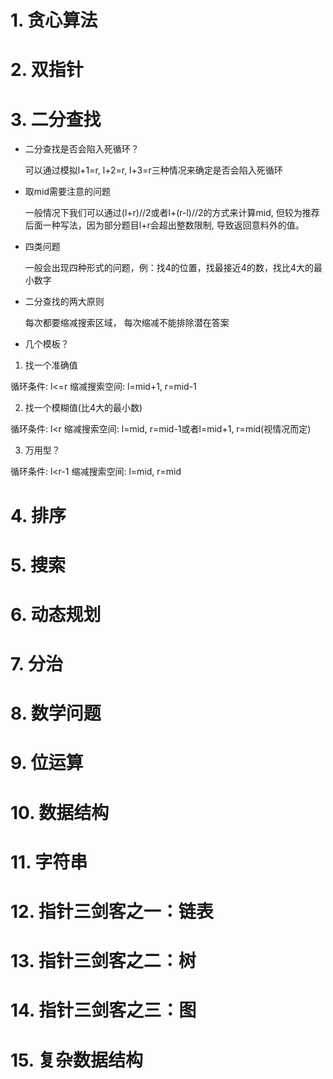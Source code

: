 # 1. 贪心算法
# 2. 双指针
# 3. 二分查找
- 二分查找是否会陷入死循环？

  可以通过模拟l+1=r, l+2=r, l+3=r三种情况来确定是否会陷入死循环
  
- 取mid需要注意的问题

  一般情况下我们可以通过(l+r)//2或者l+(r-l)//2的方式来计算mid, 但较为推荐后面一种写法，因为部分题目l+r会超出整数限制, 导致返回意料外的值。
  
- 四类问题

  一般会出现四种形式的问题，例：找4的位置，找最接近4的数，找比4大的最小数字
  
- 二分查找的两大原则

  每次都要缩减搜索区域， 每次缩减不能排除潜在答案
  
- 几个模板？
1. 找一个准确值

循环条件: l<=r
缩减搜索空间: l=mid+1, r=mid-1

2. 找一个模糊值(比4大的最小数)

循环条件: l<r
缩减搜索空间: l=mid, r=mid-1或者l=mid+1, r=mid(视情况而定)

3. 万用型？

循环条件: l<r-1
缩减搜索空间: l=mid, r=mid

# 4. 排序
# 5. 搜索
# 6. 动态规划
# 7. 分治
# 8. 数学问题
# 9. 位运算
# 10. 数据结构
# 11. 字符串
# 12. 指针三剑客之一：链表
# 13. 指针三剑客之二：树
# 14. 指针三剑客之三：图
# 15. 复杂数据结构
